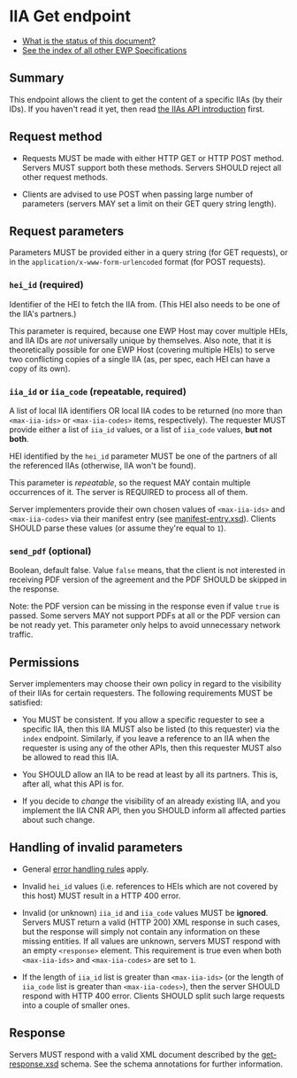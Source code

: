 IIA Get endpoint
================

* [What is the status of this document?][statuses]
* [See the index of all other EWP Specifications][develhub]


Summary
-------

This endpoint allows the client to get the content of a specific IIAs (by their
IDs). If you haven't read it yet, then read
[the IIAs API introduction][iias-api] first.


Request method
--------------

 * Requests MUST be made with either HTTP GET or HTTP POST method. Servers MUST
   support both these methods. Servers SHOULD reject all other request methods.

 * Clients are advised to use POST when passing large number of parameters
   (servers MAY set a limit on their GET query string length).


Request parameters
------------------

Parameters MUST be provided either in a query string (for GET requests), or in
the `application/x-www-form-urlencoded` format (for POST requests).


### `hei_id` (required)

Identifier of the HEI to fetch the IIA from. (This HEI also needs to be one of
the IIA's partners.)

This parameter is required, because one EWP Host may cover multiple HEIs, and
IIA IDs are *not* universally unique by themselves. Also note, that it is
theoretically possible for one EWP Host (covering multiple HEIs) to serve two
conflicting copies of a single IIA (as, per spec, each HEI can have a copy of
its own).


### `iia_id` or `iia_code` (repeatable, required)

A list of local IIA identifiers OR local IIA codes to be returned (no more than
`<max-iia-ids>` or `<max-iia-codes>` items, respectively). The requester MUST
provide either a list of `iia_id` values, or a list of `iia_code` values, **but
not both**.

HEI identified by the `hei_id` parameter MUST be one of the partners of all the
referenced IIAs (otherwise, IIA won't be found).

This parameter is *repeatable*, so the request MAY contain multiple occurrences
of it. The server is REQUIRED to process all of them.

Server implementers provide their own chosen values of `<max-iia-ids>` and
`<max-iia-codes>` via their manifest entry (see
[manifest-entry.xsd](manifest-entry.xsd)). Clients SHOULD parse these values
(or assume they're equal to `1`).


### `send_pdf` (optional)

Boolean, default false. Value `false` means, that the client is not interested
in receiving PDF version of the agreement and the PDF SHOULD be skipped in the response.

Note: the PDF version can be missing in the response even if value `true` is passed.
Some servers MAY not support PDFs at all or the PDF version can be not ready yet.
This parameter only helps to avoid unnecessary network traffic. 


Permissions
-----------

Server implementers may choose their own policy in regard to the visibility of
their IIAs for certain requesters. The following requirements MUST be
satisfied:

* You MUST be consistent. If you allow a specific requester to see a specific
  IIA, then this IIA MUST also be listed (to this requester) via the `index`
  endpoint. Similarly, if you leave a reference to an IIA when the requester is
  using any of the other APIs, then this requester MUST also be allowed to read
  this IIA.

* You SHOULD allow an IIA to be read at least by all its partners. This is,
  after all, what this API is for.

* If you decide to *change* the visibility of an already existing IIA, and you
  implement the IIA CNR API, then you SHOULD inform all affected parties about
  such change.


Handling of invalid parameters
------------------------------

 * General [error handling rules][error-handling] apply.

 * Invalid `hei_id` values (i.e. references to HEIs which are not covered by
   this host) MUST result in a HTTP 400 error.

 * Invalid (or unknown) `iia_id` and `iia_code` values MUST be **ignored**.
   Servers MUST return a valid (HTTP 200) XML response in such cases, but the
   response will simply not contain any information on these missing entities.
   If all values are unknown, servers MUST respond with an empty `<response>`
   element. This requirement is true even when both `<max-iia-ids>` and
   `<max-iia-codes>` are set to `1`.

 * If the length of `iia_id` list is greater than `<max-iia-ids>` (or the
   length of `iia_code` list is greater than `<max-iia-codes>`), then the
   server SHOULD respond with HTTP 400 error. Clients SHOULD split such large
   requests into a couple of smaller ones.


Response
--------

Servers MUST respond with a valid XML document described by the
[get-response.xsd](get-response.xsd) schema. See the schema annotations for
further information.


[develhub]: http://developers.erasmuswithoutpaper.eu/
[statuses]: https://github.com/erasmus-without-paper/ewp-specs-management#statuses
[iias-api]: https://github.com/erasmus-without-paper/ewp-specs-api-iias
[echo]: https://github.com/erasmus-without-paper/ewp-specs-api-echo
[error-handling]: https://github.com/erasmus-without-paper/ewp-specs-architecture#error-handling
